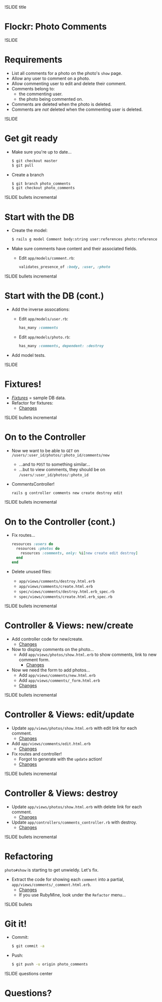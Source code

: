 !SLIDE title
# Flockr: Photo Comments


!SLIDE
# Requirements

* List all comments for a photo on the photo's `show` page.
* Allow any user to comment on a photo.
* Allow commenting user to edit and delete their comment.
* Comments belong to:
    * the commenting user.
    * the photo being commented on.
* Comments are deleted when the photo is deleted.
* Comments are _not_ deleted when the commenting user is deleted.

!SLIDE
# Get git ready

* Make sure you're up to date...

    ```bash
    $ git checkout master
    $ git pull
    ```
* Create a branch

    ```bash
    $ git branch photo_comments
    $ git checkout photo_comments
    ```

!SLIDE bullets incremental
# Start with the DB

* Create the model:

    ```bash
    $ rails g model Comment body:string user:references photo:references
    ```
* Make sure comments have content and their associated fields.
    * Edit `app/models/comment.rb`:

        ```ruby
        validates_presence_of :body, :user, :photo
        ```

!SLIDE bullets incremental
# Start with the DB (cont.)

* Add the inverse assocations:
    * Edit `app/models/user.rb`:

        ```ruby
        has_many :comments
        ```
    * Edit `app/models/photo.rb`:

        ```ruby
        has_many :comments, dependent: :destroy
        ```
* Add model tests.


!SLIDE
# Fixtures!

* [_Fixtures_](http://guides.rubyonrails.org/testing.html#the-low-down-on-fixtures) = sample DB data.
* Refactor for fixtures:
    * [Changes](https://github.com/turboladen/flockr/commit/525b1fa3c29cf9298079db3ff237aa6bf67d9585)


!SLIDE bullets incremental
# On to the Controller

* Now we want to be able to `GET` on `/users/:user_id/photos/:photo_id/comments/new`
    * ...and to `POST` to something similar...
    * ...but to view comments, they should be on `/users/:user_id/photos/:photo_id`
* CommentsController!

    ```bash
    rails g controller comments new create destroy edit
    ```


!SLIDE bullets incremental
# On to the Controller (cont.)

* Fix routes...

    ```ruby
    resources :users do
      resources :photos do
        resources :comments, only: %i[new create edit destroy]
      end
    end
    ```
* Delete unused files:
    * `app/views/comments/destroy.html.erb`
    * `app/views/comments/create.html.erb`
    * `spec/views/comments/destroy.html.erb_spec.rb`
    * `spec/views/comments/create.html.erb_spec.rb`


!SLIDE bullets incremental
# Controller & Views: new/create

* Add controller code for new/create.
    * [Changes](https://github.com/turboladen/flockr/commit/fc185725d26f942be79f39417f0c5b1915b8e84f)
* Now to display comments on the photo...
    * Add `app/views/photos/show.html.erb` to show comments, link to new comment form.
        * [Changes](https://github.com/turboladen/flockr/commit/aba235dafa48f11d3cb560717294892ae28b0f68)
* Now we need the form to add photos...
    * Add `app/views/comments/new.html.erb`
    * Add `app/views/comments/_form.html.erb`
    * [Changes](https://github.com/turboladen/flockr/commit/8aaf102ba7ee2d903a6b70f5ac47d69e5b1393e2)


!SLIDE bullets incremental
# Controller & Views: edit/update

* Update `app/views/photos/show.html.erb` with edit link for each comment.
    * [Changes](https://github.com/turboladen/flockr/commit/e858c6b442dbc57d1831ab5ca04e05564b9a295b)
* Add `app/views/comments/edit.html.erb`
    * [Changes](https://github.com/turboladen/flockr/commit/ed19366d2c22bdc44286605ca46430bcec74ce0a)
* Fix routes and controller!
    * Forgot to generate with the `update` action!
    * [Changes](https://github.com/turboladen/flockr/commit/9c6a189db05b797ae440bef57ed504cb18ab1886)


!SLIDE bullets incremental
# Controller & Views: destroy

* Update `app/views/photos/show.html.erb` with delete link for each comment.
    * [Changes](https://github.com/turboladen/flockr/commit/a1ea5017f2d3844426d2a9d5153b48bfae4e3d69)
* Update `app/controllers/comments_controller.rb` with destroy.
    * [Changes](https://github.com/turboladen/flockr/commit/7c45ecb74ed0afa4ea264f247aef5adfd0894a0a)


!SLIDE bullets incremental
# Refactoring

`photo#show` is starting to get unwieldy.  Let's fix.

* Extract the code for showing each `comment` into a partial, `app/views/comments/_comment.html.erb`.
    * [Changes](https://github.com/turboladen/flockr/commit/52a7b442ebb935b0ec81cf2844d1d2d3805bb675)
    * If you use RubyMine, look under the `Refactor` menu...


!SLIDE bullets
# Git it!

* Commit:

    ```bash
    $ git commit -a
    ```
* Push:

    ```bash
    $ git push -u origin photo_comments
    ```

!SLIDE questions center
# Questions?
